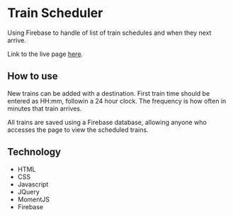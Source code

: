 # Train Scheduler
Using Firebase to handle of list of train schedules and when they next arrive.

Link to the live page [here](https://magusconjurer.github.io/Train-Scheduler/).

## How to use
New trains can be added with a destination. First train time should be entered as HH:mm, followin a 24 hour clock. The frequency is how often in minutes that train arrives.

All trains are saved using a Firebase database, allowing anyone who accesses the page to view the scheduled trains.

## Technology
- HTML
- CSS
- Javascript
- JQuery
- MomentJS
- Firebase
